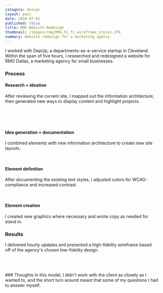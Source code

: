 ```yaml
---
category: design
layout: post
date: 2018-07-01
published: false
title: RMG Website Redesign
thumbnail: /images/rmg/RMG_hi_fi_wireframe_styles.JPG
summary: Website redesign for a marketing agency.
---
```

I worked with DepUp, a departments-as-a-service startup in Cleveland. Within the span of five hours, I researched and redesigned a website for RMG Dallas, a marketing agency for small businesses.

### Process

#### Research + ideation
After reviewing the current site, I mapped out the information architecture, then generated new ways to display content and highlight projects.

<div class = "post-image">
<img alt ="" src= "/images/rmg/20180616_123159.JPG"/> <br/>
</div>
<div class = "post-image">
<img alt ="" src= "/images/rmg/20180616_123315.JPG"/> <br/>
</div><br/>

<div class = "post-image cover">
<img alt ="" src= "/images/rmg/RMG_hour_1_1.JPG"/> <br/>
</div><!--
--><div class = "post-image cover">
<img alt ="" src= "/images/rmg/RMG_hour_1_2.JPG"/> <br/>
</div><br/>
<div class = "post-image cover">
<img alt ="" src= "/images/rmg/RMG_hour_1_3.JPG"/> <br/>
</div><!--
--><div class = "post-image cover">
<img alt ="" src= "/images/rmg/RMG_hour_1_4.JPG"/> <br/>
</div><br/>

#### Idea generation + documentation
I combined elements with new information architecture to create new site layouts.

<div class = "post-image cover">
<img alt ="" src= "/images/rmg/RMG_hour_1_5.JPG"/> <br/>
</div><!--
--><div class = "post-image cover">
<img alt ="" src= "/images/rmg/RMG_hour_1_6.JPG"/> <br/>
</div><br/>

#### Element definition
After documenting the existing text styles, I adjusted colors for WCAG-compliance and increased contrast.

<div class = "post-image">
<img alt ="" src= "/images/rmg/RMG_hi_fi_wireframe_styles.JPG"/> <br/>
</div><br/>

#### Element creation
I created new graphics where necessary and wrote copy as needed for stand in.

### Results
I delivered hourly updates and presented a high-fidelity wireframe based off of the agency's chosen low-fidelity design.
<div class = "post-image cover">
<img alt ="" src= "/images/rmg/RMG_hi_fi_wireframe_Consulting.JPG"/> <br/>
</div>

<div class = "post-image cover">
<img alt ="" src= "/images/rmg/RMG_hi_fi_wireframe_Graphic_Design.JPG"/> <br/>
</div><br/>
<div class = "post-image cover">
<img alt ="" src= "/images/rmg/RMG_hi_fi_wireframe_Home.JPG"/> <br/>
</div>
<div class = "post-image cover">
<img alt ="" src= "/images/rmg/RMG_hi_fi_wireframe_TV.JPG"/> <br/>
</div><br/>

<div class = "post-image cover">
<img alt ="" src= "/images/rmg/RMG_hi_fi_wireframe_VS.JPG"/> <br/>
</div><!--
--><div class = "post-image cover">
<img alt ="" src= "/images/rmg/RMG_hi_fi_wireframe_Web.JPG"/> <br/>
</div><br/>
### Thoughts
In this model, I didn't work with the client as closely as I wanted to, and the short turn around meant that some of my questions I had to answer myself.